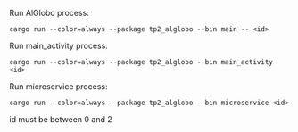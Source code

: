 Run AlGlobo process:

`cargo run --color=always --package tp2_alglobo --bin main -- <id>`

Run main_activity process:

`cargo run --color=always --package tp2_alglobo --bin main_activity <id>`

Run microservice process:

`cargo run --color=always --package tp2_alglobo --bin microservice <id>`

id must be between 0 and 2

